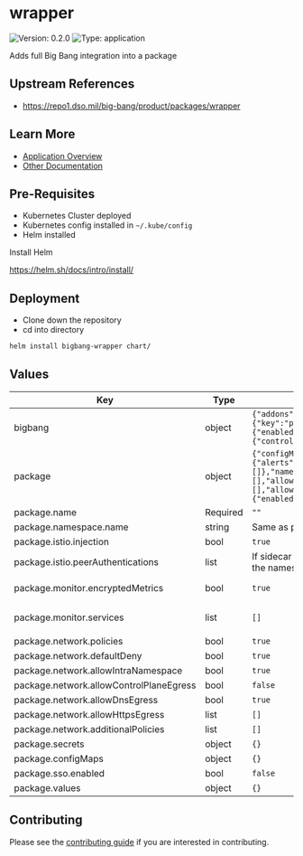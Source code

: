 # wrapper

![Version: 0.2.0](https://img.shields.io/badge/Version-0.1.1-informational?style=flat-square) ![Type: application](https://img.shields.io/badge/Type-application-informational?style=flat-square)

Adds full Big Bang integration into a package

## Upstream References

* <https://repo1.dso.mil/big-bang/product/packages/wrapper>

## Learn More
* [Application Overview](docs/overview.md)
* [Other Documentation](docs/)

## Pre-Requisites

* Kubernetes Cluster deployed
* Kubernetes config installed in `~/.kube/config`
* Helm installed

Install Helm

https://helm.sh/docs/intro/install/

## Deployment

* Clone down the repository
* cd into directory
```bash
helm install bigbang-wrapper chart/
```

## Values

| Key | Type | Default | Description |
|-----|------|---------|-------------|
| bigbang | object | `{"addons":{"authservice":{"enabled":false,"values":{"selector":{"key":"protect","value":"keycloak"}}}},"domain":"bigbang.dev","istio":{"enabled":false},"monitoring":{"enabled":false},"networkPolicies":{"controlPlaneCidr":"0.0.0.0/0","controlPlaneNode":null,"enabled":false},"openshift":false}` | Passdown values from Big Bang |
| package | object | `{"configMaps":{},"istio":{"hosts":[],"injection":true,"peerAuthentications":[]},"monitor":{"alerts":null,"dashboards":{},"encryptedMetrics":true,"services":[]},"name":"","namespace":{"name":null},"network":{"additionalPolicies":[],"allowControlPlaneEgress":false,"allowDnsEgress":true,"allowHttpsEgress":[],"allowIntraNamespace":true,"defaultDeny":true,"policies":true},"secrets":{},"sso":{"enabled":false},"values":{}}` | Passdown values from package |
| package.name | Required | `""` | Name of the package |
| package.namespace.name | string | Same as package.name | Name of the namespace.  Defaults to the same name as the package. |
| package.istio.injection | bool | `true` | Toggles sidecar injection into the package.  Enabling this allows [mTLS](https://en.wikipedia.org/wiki/Mutual_authentication#mTLS). |
| package.istio.peerAuthentications | list | If sidecar injection is enabled and peerAuthentication is blank, mTLS will be set to strict mode for the namespace. | Add policies to enforce traffic encryption (mTLS) through Istio sidecars.  [More info](https://istio.io/latest/docs/reference/config/security/peer_authentication/). |
| package.monitor.encryptedMetrics | bool | `true` | Toggle automatic setup of encrypted metrics via https.  Requires Istio injection.  Strict mTLS relies on this being enabled. |
| package.monitor.services | list | `[]` | Services to monitor using Prometheus.  Each service is specified as `name: "", [spec: {}](https://github.com/prometheus-operator/prometheus-operator/blob/main/Documentation/api.md#monitoring.coreos.com/v1.ServiceMonitorSpec)` |
| package.network.policies | bool | `true` | Toggle all policies on or off |
| package.network.defaultDeny | bool | `true` | Deny all traffic in the namespace by default |
| package.network.allowIntraNamespace | bool | `true` | Allow traffic between pods inside the namespace |
| package.network.allowControlPlaneEgress | bool | `false` | Allow egress traffic from the namespace to the Kubernetes control plane for API calls |
| package.network.allowDnsEgress | bool | `true` | Allow egress traffic from the namespace to the DNS port |
| package.network.allowHttpsEgress | list | `[]` | Allow https egress to internet from specific pods |
| package.network.additionalPolicies | list | `[]` | Custom egress/ingress policies to deploy.  [More info](https://kubernetes.io/docs/reference/generated/kubernetes-api/v1.25/#networkpolicy-v1-networking-k8s-io) |
| package.secrets | object | `{}` | Secrets that should be created prior to Helm install |
| package.configMaps | object | `{}` | ConfigMaps that should be created prior to Helm install |
| package.sso.enabled | bool | `false` | Toggle AuthService SSO for package; Chain must be setup in Authservice for this to work |
| package.values | object | `{}` | Pass through values to this package's upstream Helm chart |

## Contributing

Please see the [contributing guide](./CONTRIBUTING.md) if you are interested in contributing.
